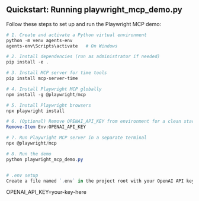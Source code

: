 ## Quickstart: Running playwright_mcp_demo.py

Follow these steps to set up and run the Playwright MCP demo:

```powershell
# 1. Create and activate a Python virtual environment
python -m venv agents-env
agents-env\Scripts\activate   # On Windows

# 2. Install dependencies (run as administrator if needed)
pip install -e .

# 3. Install MCP server for time tools
pip install mcp-server-time

# 4. Install Playwright MCP globally
npm install -g @playwright/mcp

# 5. Install Playwright browsers
npx playwright install

# 6. (Optional) Remove OPENAI_API_KEY from environment for a clean start
Remove-Item Env:OPENAI_API_KEY

# 7. Run Playwright MCP server in a separate terminal
npx @playwright/mcp

# 8. Run the demo
python playwright_mcp_demo.py


# .env setup
Create a file named `.env` in the project root with your OpenAI API key:

```
OPENAI_API_KEY=your-key-here
```
````
